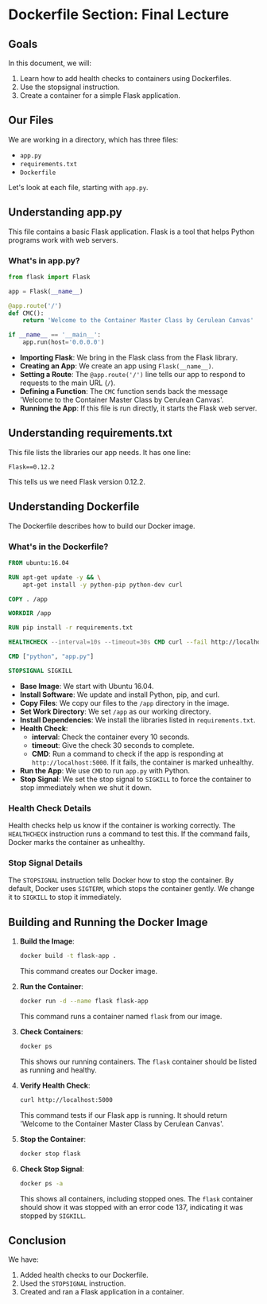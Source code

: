 # Dockerfile Section: Final Lecture

## Goals
In this document, we will:
1. Learn how to add health checks to containers using Dockerfiles.
2. Use the stopsignal instruction.
3. Create a container for a simple Flask application.

## Our Files
We are working in a directory, which has three files:
- `app.py`
- `requirements.txt`
- `Dockerfile`


Let's look at each file, starting with `app.py`.

## Understanding app.py
This file contains a basic Flask application. Flask is a tool that helps Python programs work with web servers.

### What's in app.py?
```python
from flask import Flask

app = Flask(__name__)

@app.route('/')
def CMC():
    return 'Welcome to the Container Master Class by Cerulean Canvas'

if __name__ == '__main__':
    app.run(host='0.0.0.0')
```
- **Importing Flask**: We bring in the Flask class from the Flask library.
- **Creating an App**: We create an app using `Flask(__name__)`.
- **Setting a Route**: The `@app.route('/')` line tells our app to respond to requests to the main URL (`/`).
- **Defining a Function**: The `CMC` function sends back the message 'Welcome to the Container Master Class by Cerulean Canvas'.
- **Running the App**: If this file is run directly, it starts the Flask web server.

## Understanding requirements.txt
This file lists the libraries our app needs. It has one line:
```
Flask==0.12.2
```
This tells us we need Flask version 0.12.2.

## Understanding Dockerfile
The Dockerfile describes how to build our Docker image.

### What's in the Dockerfile?
```dockerfile
FROM ubuntu:16.04

RUN apt-get update -y && \
    apt-get install -y python-pip python-dev curl

COPY . /app

WORKDIR /app

RUN pip install -r requirements.txt

HEALTHCHECK --interval=10s --timeout=30s CMD curl --fail http://localhost:5000/ || exit 1

CMD ["python", "app.py"]

STOPSIGNAL SIGKILL
```
- **Base Image**: We start with Ubuntu 16.04.
- **Install Software**: We update and install Python, pip, and curl.
- **Copy Files**: We copy our files to the `/app` directory in the image.
- **Set Work Directory**: We set `/app` as our working directory.
- **Install Dependencies**: We install the libraries listed in `requirements.txt`.
- **Health Check**: 
  - **interval**: Check the container every 10 seconds.
  - **timeout**: Give the check 30 seconds to complete.
  - **CMD**: Run a command to check if the app is responding at `http://localhost:5000`. If it fails, the container is marked unhealthy.
- **Run the App**: We use `CMD` to run `app.py` with Python.
- **Stop Signal**: We set the stop signal to `SIGKILL` to force the container to stop immediately when we shut it down.

### Health Check Details
Health checks help us know if the container is working correctly. The `HEALTHCHECK` instruction runs a command to test this. If the command fails, Docker marks the container as unhealthy.

### Stop Signal Details
The `STOPSIGNAL` instruction tells Docker how to stop the container. By default, Docker uses `SIGTERM`, which stops the container gently. We change it to `SIGKILL` to stop it immediately.

## Building and Running the Docker Image
1. **Build the Image**:
   ```bash
   docker build -t flask-app .
   ```
   This command creates our Docker image.

2. **Run the Container**:
   ```bash
   docker run -d --name flask flask-app
   ```
   This command runs a container named `flask` from our image.

3. **Check Containers**:
   ```bash
   docker ps
   ```
   This shows our running containers. The `flask` container should be listed as running and healthy.

4. **Verify Health Check**:
   ```bash
   curl http://localhost:5000
   ```
   This command tests if our Flask app is running. It should return 'Welcome to the Container Master Class by Cerulean Canvas'.

5. **Stop the Container**:
   ```bash
   docker stop flask
   ```

6. **Check Stop Signal**:
   ```bash
   docker ps -a
   ```
   This shows all containers, including stopped ones. The `flask` container should show it was stopped with an error code 137, indicating it was stopped by `SIGKILL`.

## Conclusion
We have:
1. Added health checks to our Dockerfile.
2. Used the `STOPSIGNAL` instruction.
3. Created and ran a Flask application in a container.
